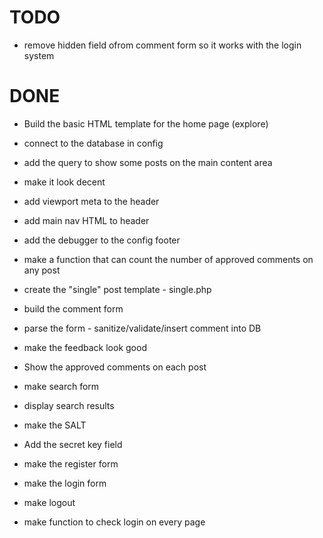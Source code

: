 TODO
====




* remove hidden field ofrom comment form so it works with the login system


DONE
====

* Build the basic HTML template for the home page (explore)
* connect to the database in config
* add the query to show some posts on the main content area
* make it look decent

* add viewport meta to the header
* add main nav HTML to header
* add the debugger to the config footer
* make a function that can count the number of approved comments on any post

* create the "single" post template - single.php
* build the comment form
* parse the form - sanitize/validate/insert comment into DB
* make the feedback look good
* Show the approved comments on each post

* make search form
* display search results

* make the SALT
* Add the secret key field
* make the register form

* make the login form
* make logout
* make function to check login on every page
